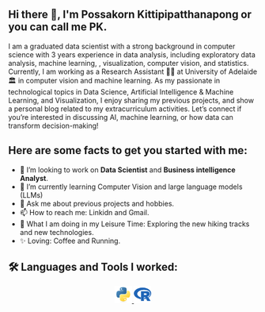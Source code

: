 ## Hi there 👋, I'm Possakorn Kittipipatthanapong or you can call me PK. 
I am a graduated data scientist with a strong background in computer science with 3 years experience in data analysis, including exploratory data analysis, machine learning, , visualization, computer vision, and statistics. Currently, I am working as a Research Assistant 🧑‍🔬 at University of Adelaide 🏛️ in computer vision and machine learning. As my passionate in technological topics in Data Science, Artificial Intelligence & Machine Learning, and Visualization, I enjoy sharing my previous projects, and show a personal blog related to my extracurriculum activities. Let’s connect if you’re interested in discussing AI, machine learning, or how data can transform decision-making!

## Here are some facts to get you started with me:
- 👯 I’m looking to work on **Data Scientist** and **Business intelligence Analyst**.
- 🌱 I’m currently learning Computer Vision and large language models (LLMs)
- 💬 Ask me about previous projects and hobbies.
- 📫 How to reach me: Linkidn and Gmail.
- 🌱 What I am doing in my Leisure Time: Exploring the new hiking tracks and new technologies.
- ✨ Loving: Coffee and Running.

## 🛠️ Languages and Tools I worked:

<p align="center"> 
    <a href="https://www.w3schools.com/python/default.asp" target="_blank"> 
        <code><img src="https://github.com/devicons/devicon/blob/master/icons/python/python-original.svg" alt="c" width="35" height="35"/></code>
    </a> 
    <a href="https://www.w3schools.com/r/default.asp" target="_blank"> 
        <code><img src="https://github.com/devicons/devicon/blob/master/icons/r/r-plain.svg" alt="cplusplus" width="35" height="35"/></code> 
    </a> 
</p>
<br>
